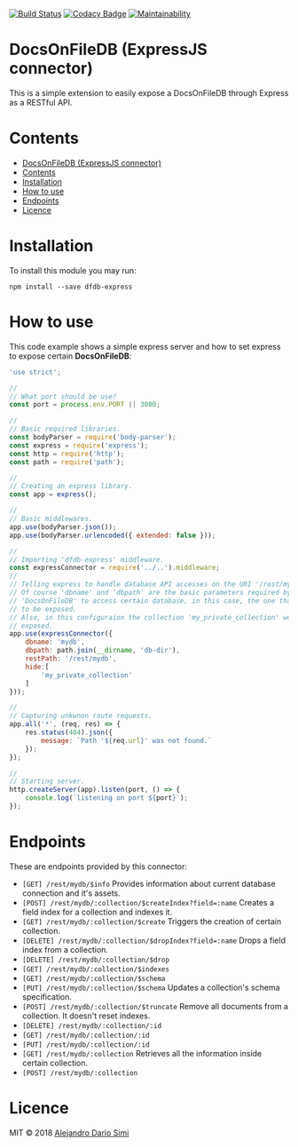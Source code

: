 [![Build Status](https://travis-ci.org/daemonraco/dfdb-express.svg?branch=master)](https://travis-ci.org/daemonraco/dfdb-express)
[![Codacy Badge](https://api.codacy.com/project/badge/Grade/783fe92fd0d641dda0e4261008ab93a7)](https://www.codacy.com/app/daemonraco/dfdb-express?utm_source=github.com&amp;utm_medium=referral&amp;utm_content=daemonraco/dfdb-express&amp;utm_campaign=Badge_Grade)
[![Maintainability](https://api.codeclimate.com/v1/badges/4b78f2337e1f0b4adc2c/maintainability)](https://codeclimate.com/github/daemonraco/dfdb-express/maintainability)

# DocsOnFileDB (ExpressJS connector)
This is a simple extension to easily expose a DocsOnFileDB through Express as a RESTful API.

# Contents
<!-- TOC updateOnSave:true -->

- [DocsOnFileDB (ExpressJS connector)](#docsonfiledb-expressjs-connector)
- [Contents](#contents)
- [Installation](#installation)
- [How to use](#how-to-use)
- [Endpoints](#endpoints)
- [Licence](#licence)

<!-- /TOC -->


# Installation
To install this module you may run:
```
npm install --save dfdb-express
```

# How to use
This code example shows a simple express server and how to set express to expose
certain __DocsOnFileDB__:
```js
'use strict';

//
// What port should be use?
const port = process.env.PORT || 3000;

//
// Basic required libraries.
const bodyParser = require('body-parser');
const express = require('express');
const http = require('http');
const path = require('path');

//
// Creating an express library.
const app = express();

//
// Basic middlewares.
app.use(bodyParser.json());
app.use(bodyParser.urlencoded({ extended: false }));

//
// Importing 'dfdb-express' middleware.
const expressConnector = require('../..').middleware;
//
// Telling express to handle database API accesses on the URI '/rest/mydb'.
// Of course 'dbname' and 'dbpath' are the basic parameters required by
// 'DocsOnFileDB' to access certain database, in this case, the one that's going
// to be exposed.
// Also, in this configuraion the collection 'my_private_collection' won't be
// exposed.
app.use(expressConnector({
    dbname: 'mydb',
    dbpath: path.join(__dirname, 'db-dir'),
    restPath: '/rest/mydb',
    hide:[
        'my_private_collection'
    ]
}));

//
// Capturing unkwnon route requests.
app.all('*', (req, res) => {
    res.status(404).json({
        message: `Path '${req.url}' was not found.`
    });
});

//
// Starting server.
http.createServer(app).listen(port, () => {
    console.log(`listening on port ${port}`);
});
```

# Endpoints
These are endpoints provided by this connector:
<!-- AUTO:endpoints -->
* `[GET] /rest/mydb/$info` Provides information about current database connection and it's assets.
* `[POST] /rest/mydb/:collection/$createIndex?field=:name` Creates a field index for a collection and indexes it.
* `[GET] /rest/mydb/:collection/$create` Triggers the creation of certain collection.
* `[DELETE] /rest/mydb/:collection/$dropIndex?field=:name` Drops a field index from a collection.
* `[DELETE] /rest/mydb/:collection/$drop`
* `[GET] /rest/mydb/:collection/$indexes`
* `[GET] /rest/mydb/:collection/$schema`
* `[PUT] /rest/mydb/:collection/$schema` Updates a collection's schema specification.
* `[POST] /rest/mydb/:collection/$truncate` Remove all documents from a collection. It doesn't reset indexes.
* `[DELETE] /rest/mydb/:collection/:id`
* `[GET] /rest/mydb/:collection/:id`
* `[PUT] /rest/mydb/:collection/:id`
* `[GET] /rest/mydb/:collection` Retrieves all the information inside certain collection.
* `[POST] /rest/mydb/:collection`
<!-- /AUTO -->

# Licence
MIT &copy; 2018 [Alejandro Dario Simi](http://daemonraco.com)
